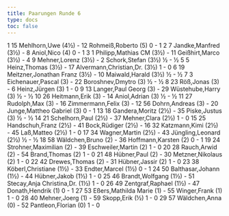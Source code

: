 ```yaml
---
title: Paarungen Runde 6
type: docs
toc: false
---
```


<runde>
1	15	Mehlhorn,Uwe		(4½)	-	12	Rohmeiß,Roberto		(5)	0	-	1	 
2	7	Jandke,Manfred		(3½)	-	8	Aniol,Nico		(4)	0	-	1	 
3	1	Philipp,Mathias	CM	(3½)	-	11	Geißhirt,Marco		(3½)		-		 
4	9	Mehner,Lorenz		(3½)	-	2	Schork,Stefan		(3½)	½	-	½	 
5	5	Heinz,Thomas		(3½)	-	17	Alvermann,Christian,Dr.		(3½)	1	-	0	 
6	19	Meitzner,Jonathan Franz		(3½)	-	10	Maiwald,Harald		(3½)	½	-	½	 
7	3	Eichenauer,Pascal		(3)	-	22	Boroshnev,Dmytro		(3)	½	-	½	 
8	23	Röß,Jonas		(3)	-	6	Heinz,Jürgen		(3)	1	-	0	 
9	13	Langer,Paul Georg		(3)	-	29	Wüstehube,Harry		(3)	½	-	½	 
10	26	Heitmann,Erik		(3)	-	14	Aniol,Adrian		(3)	½	-	½	 
11	27	Rudolph,Max		(3)	-	16	Zimmermann,Felix		(3)		-		 
12	56	Dohrn,Andreas		(3)	-	20	Junge,Mattheo Gabriel		(3)	0	-	1	 
13	18	Gandera,Moritz		(2½)	-	35	Piske,Justus		(3)	½	-	½	 
14	21	Schelhorn,Paul		(2½)	-	37	Mehner,Clara		(2½)	1	-	0	 
15	25	Handschuh,Franz		(2½)	-	41	Bock,Rüdiger		(2½)		-		 
16	32	Katzmann,Kimi		(2½)	-	45	Laß,Matteo		(2½)	1	-	0	 
17	34	Wagner,Martin		(2½)	-	43	Jüngling,Leonard		(2½)	½	-	½	 
18	58	Wäldchen,Bruno		(2)	-	36	Hoffmann,Karsten		(2)	0	-	1	 
19	24	Strohner,Maximilian		(2)	-	39	Eschweiler,Martin		(2)	1	-	0	 
20	28	Rauch,Arwid		(2)	-	54	Brand,Thomas		(2)	1	-	0	 
21	48	Hübner,Paul		(2)	-	30	Metzner,Nikolaus		(2)	1	-	0	 
22	42	Drewes,Thomas		(2)	-	31	Hübner,Jassir		(2)	1	-	0	 
23	38	Köberl,Christiane		(1½)	-	33	Endter,Marcel		(1½)	0	-	1	 
24	50	Balthasar,Johann		(1½)	-	44	Hübner,Jakob		(1½)	1	-	0	 
25	46	Brandt,Wolfgang		(1½)	-	51	Stecay,Anja Christina,Dr.		(1½)	1	-	0	 
26	49	Zentgraf,Raphael		(1½)	-	47	Donath,Hendrik		(1)	0	-	1	 
27	53	Eßers,Mathilda Marie		(1)	-	55	Winger,Frank		(1)	1	-	0	 
28	40	Mehner,Joerg		(1)	-	59	Skopp,Erik		(½)	1	-	0	 
29	57	Wäldchen,Anna		(0)	-	52	Pantleon,Florian		(0)	1	-	0	 
</runde>